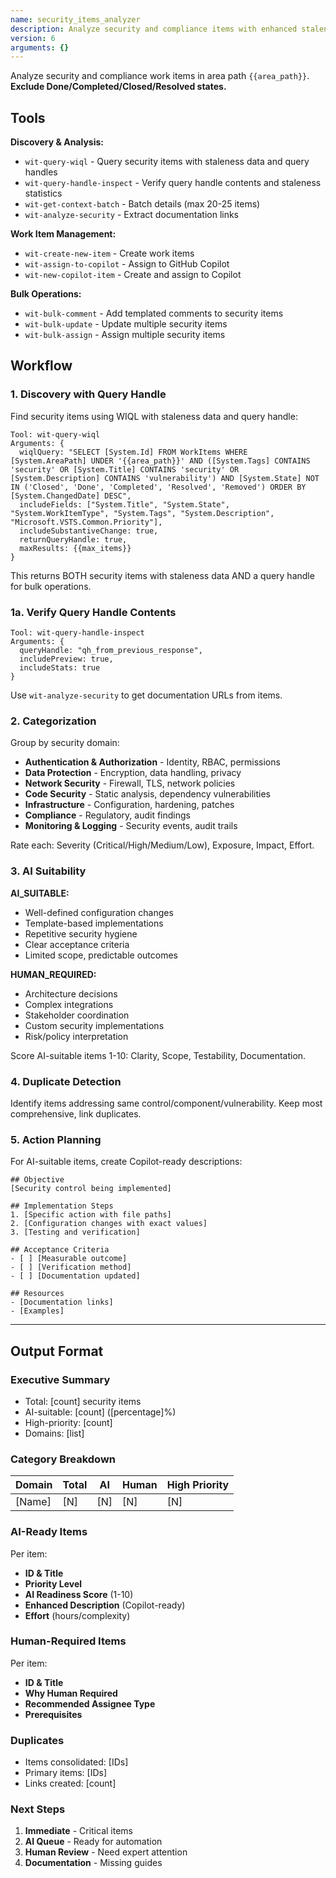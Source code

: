 ```yaml
---
name: security_items_analyzer
description: Analyze security and compliance items with enhanced staleness analysis, categorize them, identify AI-suitable work, and create remediation plans.
version: 6
arguments: {}
---
```


Analyze security and compliance work items in area path `{{area_path}}`. **Exclude Done/Completed/Closed/Resolved states.**

## Tools

**Discovery & Analysis:**
- `wit-query-wiql` - Query security items with staleness data and query handles
- `wit-query-handle-inspect` - Verify query handle contents and staleness statistics
- `wit-get-context-batch` - Batch details (max 20-25 items)
- `wit-analyze-security` - Extract documentation links

**Work Item Management:**
- `wit-create-new-item` - Create work items
- `wit-assign-to-copilot` - Assign to GitHub Copilot
- `wit-new-copilot-item` - Create and assign to Copilot

**Bulk Operations:**
- `wit-bulk-comment` - Add templated comments to security items
- `wit-bulk-update` - Update multiple security items
- `wit-bulk-assign` - Assign multiple security items

## Workflow

### 1. Discovery with Query Handle
Find security items using WIQL with staleness data and query handle:
```
Tool: wit-query-wiql
Arguments: {
  wiqlQuery: "SELECT [System.Id] FROM WorkItems WHERE [System.AreaPath] UNDER '{{area_path}}' AND ([System.Tags] CONTAINS 'security' OR [System.Title] CONTAINS 'security' OR [System.Description] CONTAINS 'vulnerability') AND [System.State] NOT IN ('Closed', 'Done', 'Completed', 'Resolved', 'Removed') ORDER BY [System.ChangedDate] DESC",
  includeFields: ["System.Title", "System.State", "System.WorkItemType", "System.Tags", "System.Description", "Microsoft.VSTS.Common.Priority"],
  includeSubstantiveChange: true,
  returnQueryHandle: true,
  maxResults: {{max_items}}
}
```

This returns BOTH security items with staleness data AND a query handle for bulk operations.

### 1a. Verify Query Handle Contents
```
Tool: wit-query-handle-inspect
Arguments: {
  queryHandle: "qh_from_previous_response",
  includePreview: true,
  includeStats: true
}
```

Use `wit-analyze-security` to get documentation URLs from items.

### 2. Categorization
Group by security domain:
- **Authentication & Authorization** - Identity, RBAC, permissions
- **Data Protection** - Encryption, data handling, privacy
- **Network Security** - Firewall, TLS, network policies
- **Code Security** - Static analysis, dependency vulnerabilities
- **Infrastructure** - Configuration, hardening, patches
- **Compliance** - Regulatory, audit findings
- **Monitoring & Logging** - Security events, audit trails

Rate each: Severity (Critical/High/Medium/Low), Exposure, Impact, Effort.

### 3. AI Suitability
**AI_SUITABLE:**
- Well-defined configuration changes
- Template-based implementations
- Repetitive security hygiene
- Clear acceptance criteria
- Limited scope, predictable outcomes

**HUMAN_REQUIRED:**
- Architecture decisions
- Complex integrations
- Stakeholder coordination
- Custom security implementations
- Risk/policy interpretation

Score AI-suitable items 1-10: Clarity, Scope, Testability, Documentation.

### 4. Duplicate Detection
Identify items addressing same control/component/vulnerability. Keep most comprehensive, link duplicates.

### 5. Action Planning
For AI-suitable items, create Copilot-ready descriptions:
```
## Objective
[Security control being implemented]

## Implementation Steps
1. [Specific action with file paths]
2. [Configuration changes with exact values]
3. [Testing and verification]

## Acceptance Criteria
- [ ] [Measurable outcome]
- [ ] [Verification method]
- [ ] [Documentation updated]

## Resources
- [Documentation links]
- [Examples]
```

---

## Output Format

### Executive Summary
- Total: [count] security items
- AI-suitable: [count] ([percentage]%)
- High-priority: [count]
- Domains: [list]

### Category Breakdown
| Domain | Total | AI | Human | High Priority |
|--------|-------|-----|-------|---------------|
| [Name] | [N]   | [N] | [N]   | [N]           |

### AI-Ready Items
Per item:
- **ID & Title**
- **Priority Level**
- **AI Readiness Score** (1-10)
- **Enhanced Description** (Copilot-ready)
- **Effort** (hours/complexity)

### Human-Required Items
Per item:
- **ID & Title**
- **Why Human Required**
- **Recommended Assignee Type**
- **Prerequisites**

### Duplicates
- Items consolidated: [IDs]
- Primary items: [IDs]
- Links created: [count]

### Next Steps
1. **Immediate** - Critical items
2. **AI Queue** - Ready for automation
3. **Human Review** - Need expert attention
4. **Documentation** - Missing guides 
